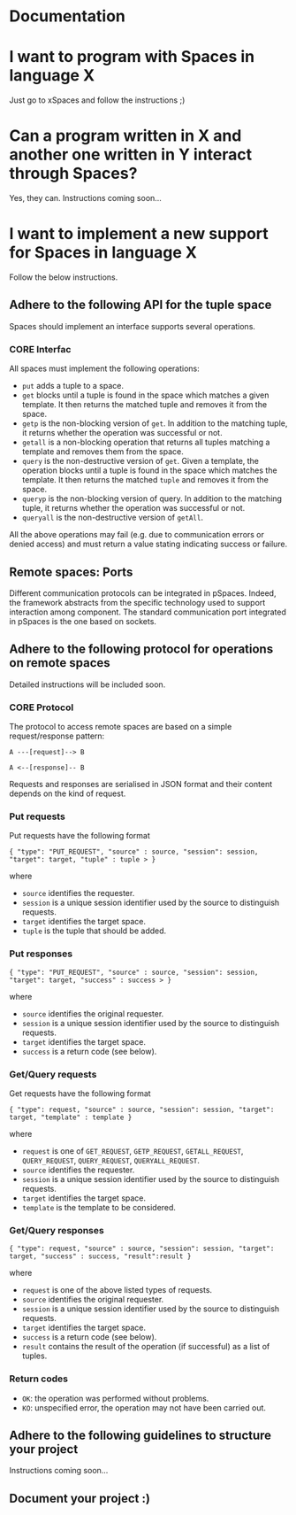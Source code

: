 # Documentation

# I want to program with Spaces in language X
Just go to xSpaces and follow the instructions ;)

# Can a program written in X and another one written in Y interact through Spaces?
Yes, they can. Instructions coming soon...

# I want to implement a new support for Spaces in language X
Follow the below instructions.
## Adhere to the following API for the tuple space
Spaces should implement an interface supports several operations.

### CORE Interfac
All spaces must implement the following operations:
- `put` adds a tuple to a space. 
- `get` blocks until a tuple is found in the space which matches a given template. It then returns the matched tuple and removes it from the space. 
- `getp` is the non-blocking version of `get`. In addition to the matching tuple, it returns whether the operation was successful or not.
- `getall` is a non-blocking operation that returns all tuples matching a template and removes them from the space.
- `query` is the non-destructive version of `get`. Given a template, the operation blocks until a tuple is found in the space which matches the template. It then returns the matched `tuple` and removes it from the space. 
- `queryp` is the non-blocking version of query. In addition to the matching tuple, it returns whether the operation was successful or not.
- `queryall` is the non-destructive version of `getAll`.

All the above operations may fail (e.g. due to communication errors or denied access) and must return a value stating indicating success or failure.


## Remote spaces: Ports 
Different communication protocols can be integrated in pSpaces. Indeed, the framework abstracts from the specific technology used to support interaction among component. The standard communication port integrated in pSpaces is the one based on sockets.

## Adhere to the following protocol for operations on remote spaces

Detailed instructions will be included soon. 

### CORE Protocol

The protocol to access remote spaces are based on a simple request/response pattern:

  `A ---[request]--> B`

  `A <--[response]-- B`

Requests and responses are serialised in JSON format and their content depends on the kind of request.

### Put requests

Put requests have the following format

`{ "type": "PUT_REQUEST", "source" : source, "session": session, "target": target, "tuple" : tuple > }`

where 
- `source` identifies the requester.
- `session` is a unique session identifier used by the source to distinguish requests.
- `target` identifies the target space.
- `tuple` is the tuple that should be added.

### Put responses

`{ "type": "PUT_REQUEST", "source" : source, "session": session, "target": target, "success" : success > }`

where 
- `source` identifies the original requester.
- `session` is a unique session identifier used by the source to distinguish requests.
- `target` identifies the target space.
- `success` is a return code (see below).

### Get/Query requests

Get requests have the following format

`{ "type": request, "source" : source, "session": session, "target": target, "template" : template }`

where 
- `request` is one of `GET_REQUEST`, `GETP_REQUEST`, `GETALL_REQUEST`, `QUERY_REQUEST`, `QUERY_REQUEST`, `QUERYALL_REQUEST`.
- `source` identifies the requester.
- `session` is a unique session identifier used by the source to distinguish requests.
- `target` identifies the target space.
- `template` is the template to be considered.

### Get/Query  responses

`{ "type": request, "source" : source, "session": session, "target": target, "success" : success, "result":result }`

where 
- `request` is one of the above listed types of requests.
- `source` identifies the original requester.
- `session` is a unique session identifier used by the source to distinguish requests.
- `target` identifies the target space.
- `success` is a return code (see below).
- `result` contains the result of the operation (if successful) as a list of tuples.

### Return codes
- `OK`: the operation was performed without problems.
- `KO`: unspecified error, the operation may not have been carried out.

## Adhere to the following guidelines to structure your project
Instructions coming soon...

## Document your project :)
